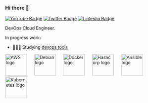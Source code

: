 ### Hi there 👋

[![YouTube Badge](https://img.shields.io/badge/-Youtube-c14438?style=flat-square&labelColor=c14438&logo=youtube&logoColor=white&link=https://www.youtube.com/channel/UCA8MwBY1VYGTQvciS0lmEwA)](https://www.youtube.com/channel/UCA8MwBY1VYGTQvciS0lmEwA)
[![Twitter Badge](https://img.shields.io/badge/-Twitter-1ca0f1?style=flat-square&labelColor=1ca0f1&logo=twitter&logoColor=white&link=https://twitter.com/andreluis)](https://twitter.com/andreluis)
[![Linkedin Badge](https://img.shields.io/badge/-LinkedIn-blue?style=flat-square&logo=Linkedin&logoColor=white&link=https://www.linkedin.com/in/andreluisfrancisco/)](https://www.linkedin.com/in/andreluisfrancisco/)

DevOps Cloud Engineer. 


In progress work:
- 👨🏾‍💻 Studying [devops tools](https://github.com/andreluisfrancisco/devops) 

<a href="https://github.com/aws"><img src="https://avatars.githubusercontent.com/u/2232217?s=200&v=4" width="70" height="70" alt="AWS logo" /></a>&nbsp;&nbsp;&nbsp;&nbsp;&nbsp;
<a href="https://github.com/debian"><img src="https://avatars.githubusercontent.com/u/1854028?s=200&v=4" width="70" height="70" alt="Debian logo" /></a>&nbsp;&nbsp;&nbsp;&nbsp;&nbsp;
<a href="https://github.com/docker"><img src="https://avatars.githubusercontent.com/u/5429470?s=200&v=4" width="70" height="70" alt="Docker logo" /></a>&nbsp;&nbsp;&nbsp;&nbsp;&nbsp;
<a href="https://github.com/hashicorp"><img src="https://avatars.githubusercontent.com/u/761456?s=200&v=4" width="70" height="70" alt="Hashcorp logo" /></a>&nbsp;&nbsp;&nbsp;&nbsp;&nbsp;
<a href="https://github.com/ansible"><img src="https://avatars.githubusercontent.com/u/1507452?s=200&v=4" width="70" height="70" alt="Ansible logo" /></a>&nbsp;&nbsp;&nbsp;&nbsp;&nbsp;
<a href="https://github.com/kubernetes"><img src="https://avatars.githubusercontent.com/u/13629408?s=200&v=4" width="70" height="70" alt="Kubernetes logo" /></a>&nbsp;&nbsp;&nbsp;&nbsp;&nbsp;

